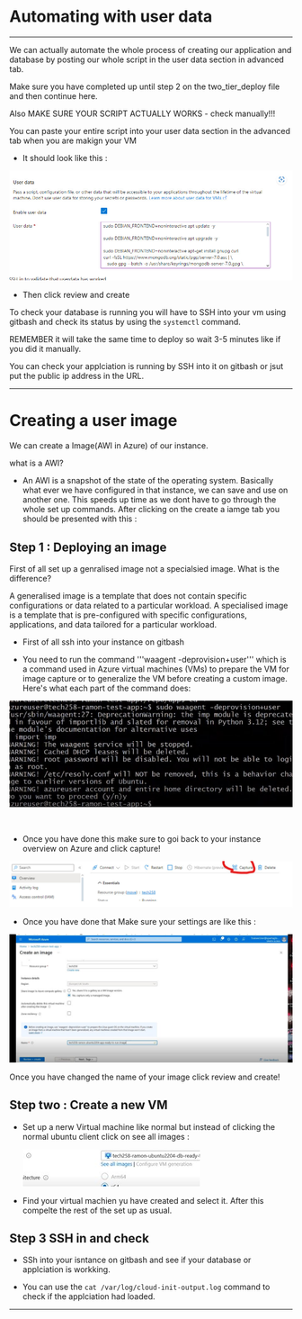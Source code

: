 # Automating with user data
*************************

We can actually automate the whole process of creating our application and database by posting our whole script in the user data section in advanced tab. 

Make sure you have completed up until step 2 on the two_tier_deploy file and then continue here.

Also MAKE SURE YOUR SCRIPT ACTUALLY WORKS - check manually!!!

You can paste your entire script into your user data section in the advanced tab when you are makign your VM

* It should look like this : 


![](/images/11211.jpg)


* Then click review and create

To check your database is running you will have to SSH into your vm using gitbash and check its status by using the ```systemctl``` command.

REMEMBER it will take the same time to deploy so wait 3-5 minutes like if you did it manually. 

You can check your applciation is running by SSH into it on gitbash or jsut put the public ip address in the URL.

*******************************************

# Creating a user image 

We can create a Image(AWI in Azure) of our instance. 

what is a AWI? 
* An AWI is a snapshot of the state of the operating system. Basically what ever we have configured in that instance, we can save and use on another one. This speeds up time as we dont have to go through the whole set up commands. 
After clicking on the create a iamge tab you should be presented with this :
  

## Step 1 : Deploying an image

First of all set up a genralised image not a specialsied image. What is the difference? 

 A generalised image is a template that does not contain specific configurations or data related to a particular workload.
 A specialised image is a template that is pre-configured with specific configurations, applications, and data tailored for a particular workload.


* First of all ssh into your instance on gitbash 

* You need to run the command '''waagent -deprovision+user''' which is a command used in Azure virtual machines (VMs) to prepare the VM for image capture or to generalize the VM before creating a custom image. Here's what each part of the command does:
  

![](/images/terminalc.jpg)



<br>

* Once you have done this make sure to goi back to your instance overview on Azure and click capture!

![](/images/image.jpg)


* Once you have done that Make sure your settings are like this : 
  
![](/images/replaced.jpg)


Once you have changed the name of your image click review and create!


## Step two : Create a new VM

* Set up a nerw Virtual machine like normal but instead of clicking the normal ubuntu client click on see all images : 

  ![](/images/addedmore.jpg)

* Find your virtual machien yu have created and select it. After this compelte the rest of the set up as usual. 

## Step 3 SSH in and check 

* SSh into your isntance on gitbash and see if your database or applciation is workking. 

* You can use the ```cat /var/log/cloud-init-output.log``` command to check if the applciation had loaded.


******************************************



